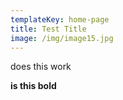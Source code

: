 ```yaml
---
templateKey: home-page
title: Test Title
image: /img/image15.jpg
---
```

does this work

**is this bold**